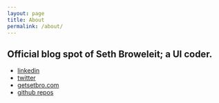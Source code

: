 ```yaml
---
layout: page
title: About
permalink: /about/
---
```


Official blog spot of Seth Broweleit; a UI coder.
---

+ <a href="//www.linkedin.com/in/sethbroweleit">linkedin</a>
+ <a href="//twitter.com/getsetbro">twitter</a>
+ <a href="//getsetbro.com">getsetbro.com</a>
+ <a href="//github.com/getsetbro?tab=repositories">github repos</a>
